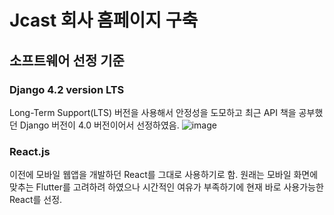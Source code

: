 # Jcast 회사 홈페이지 구축

## 소프트웨어 선정 기준
### Django 4.2 version LTS
Long-Term Support(LTS) 버전을 사용해서 안정성을 도모하고 최근 API 책을 공부했던 Django 버전이 4.0 버전이어서 선정하였음.
![image](https://github.com/knockinthecave/Jcast-company-website/assets/98227391/75b2c876-566b-46e4-9424-ba5ff07fe8ca)

### React.js
이전에 모바일 웹앱을 개발하던 React를 그대로 사용하기로 함. 원래는 모바일 화면에 맞추는 Flutter를 고려하려 하였으나 시간적인 여유가 부족하기에 현재 바로 사용가능한 React를 선정.

